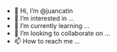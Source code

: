 - 👋 Hi, I’m @juancatin
- 👀 I’m interested in ...
- 🌱 I’m currently learning ...
- 💞️ I’m looking to collaborate on ...
- 📫 How to reach me ...

<!---
juancatin/juancatin is a ✨ special ✨ repository because its `README.md` (this file) appears on your GitHub profile.
You can click the Preview link to take a look at your changes.
--->
